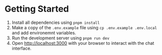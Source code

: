 # Getting Started

1. Install all dependencies using `pnpm install`
2. Make a copy of the `.env.example` file using `cp .env.example .env.local` and add environemnt variables. 
3. Run the development server using `pnpm run dev`
4. Open [http://localhost:3000](http://localhost:3000) with your browser to interact with the chat interface.


